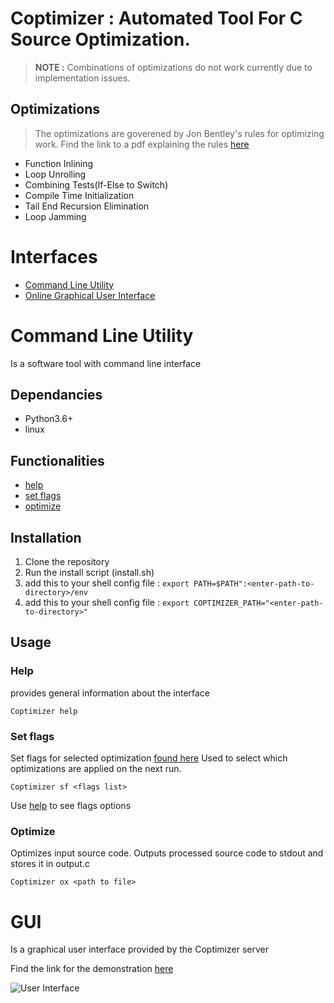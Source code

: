 # Coptimizer : Automated Tool For  C Source Optimization.

>**NOTE :** Combinations of optimizations do not work currently due to implementation issues.

## Optimizations
> The optimizations are goverened by Jon Bentley's rules for optimizing work. Find the link to a pdf explaining the rules [here](#http://progforperf.github.io/Bentley_Rules.pdf) 

  - Function Inlining
  - Loop Unrolling
  - Combining Tests(If-Else to Switch)
  - Compile Time Initialization
  - Tail End Recursion Elimination
  - Loop Jamming

# Interfaces
  - [Command Line Utility](#Command-Line-Utility)
  - [Online Graphical User Interface](#GUI)

# Command Line Utility
Is a software tool with command line interface

## Dependancies

  - Python3.6+
  - linux

## Functionalities
  - [help](#Help)
  - [set flags](###Set-Flags)
  - [optimize](###Optimize)

## Installation

1. Clone the repository
2. Run the install script (install.sh)
3. add this to your shell config file : ```export PATH=$PATH":<enter-path-to-directory>/env```
4. add this to your shell config file : ```export COPTIMIZER_PATH="<enter-path-to-directory>"```

## Usage

### Help

provides general information about the interface

```shell
Coptimizer help
```

### Set flags

Set flags for selected optimization [found here](#Optimizations)
Used to select which optimizations are applied on the next run.

```shell
Coptimizer sf <flags list>
```
Use [help](#Help) to see flags options

### Optimize

Optimizes input source code. Outputs processed source code to stdout and stores it in output.c

```shell
Coptimizer ox <path to file>
```

# GUI

Is a graphical user interface provided by the Coptimizer server

Find the link for the demonstration [here](https://www.youtube.com/watch?v=Oyf43YoXJuI)

![User Interface](https://github.com/sriram1999s/Capstone/blob/third_echelon/images/ui1.png?raw=true)
